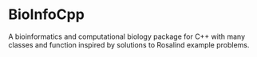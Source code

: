 # BioInfoCpp
 A bioinformatics and computational biology package for C++ with many classes and function inspired by solutions to Rosalind example problems.
